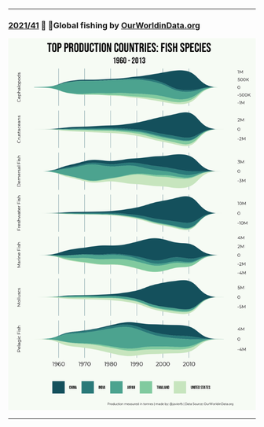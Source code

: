 ***

### [2021/41](https://github.com/javierfs/tidyTuesday/tree/main/w41-2021-10-12) 🐠 🦀Global fishing by [OurWorldinData.org](https://ourworldindata.org/seafood-production)

![./plots/w41_globalfish-20211017_173523.png](https://github.com/javierfs/tidyTuesday/blob/main/w41-2021-10-12/plots/w41_globalfish-20211017_173523.png)

***
